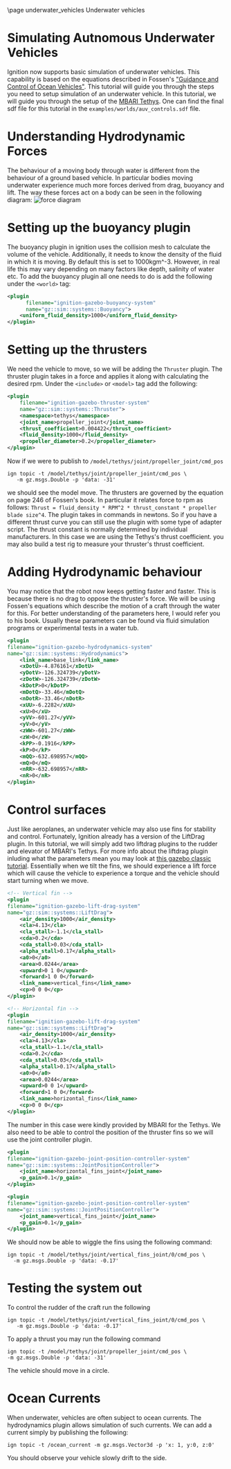 \page underwater_vehicles Underwater vehicles
# Simulating Autnomous Underwater Vehicles

Ignition now supports basic simulation of underwater vehicles.
This capability is based on the equations described in Fossen's ["Guidance and
Control of Ocean Vehicles"](https://www.wiley.com/en-sg/Guidance+and+Control+of+Ocean+Vehicles-p-9780471941132).
This tutorial will guide you through the steps you
need to setup simulation of an underwater vehicle. In this tutorial, we will
guide you through the setup of the [MBARI Tethys](https://app.ignitionrobotics.org/accurrent/fuel/models/MBARI%20Tethys%20LRAUV).
One can find the final sdf file for this tutorial in the
`examples/worlds/auv_controls.sdf` file.

# Understanding Hydrodynamic Forces
The behaviour of a moving body through water is different from the behaviour of
a ground based vehicle. In particular bodies moving underwater experience much
more forces derived from drag, buoyancy and lift. The way these forces act on
a body can be seen in the following diagram:
![force diagram](https://raw.githubusercontent.com/ignitionrobotics/ign-gazebo/ign-gazebo5/tutorials/files/underwater/MBARI%20forces.png)

# Setting up the buoyancy plugin
The buoyancy plugin in ignition uses the collision mesh to calculate the volume
of the vehicle. Additionally, it needs to know the density of the fluid in which
it is moving. By default this is set to 1000kgm^-3. However, in real life this
may vary depending on many factors like depth, salinity of water etc. To add
the buoyancy plugin all one needs to do is add the following under the `<world>`
tag:
```xml
<plugin
      filename="ignition-gazebo-buoyancy-system"
      name="gz::sim::systems::Buoyancy">
    <uniform_fluid_density>1000</uniform_fluid_density>
</plugin>
```
# Setting up the thrusters
We need the vehicle to move, so we will be adding the `Thruster` plugin. The
thruster plugin takes in a force and applies it along with calculating the desired
rpm. Under the `<include>` or `<model>` tag add the following:
```xml
<plugin
    filename="ignition-gazebo-thruster-system"
    name="gz::sim::systems::Thruster">
    <namespace>tethys</namespace>
    <joint_name>propeller_joint</joint_name>
    <thrust_coefficient>0.004422</thrust_coefficient>
    <fluid_density>1000</fluid_density>
    <propeller_diameter>0.2</propeller_diameter>
</plugin>
```
Now if we were to publish to `/model/tethys/joint/propeller_joint/cmd_pos`
```
ign topic -t /model/tethys/joint/propeller_joint/cmd_pos \
   -m gz.msgs.Double -p 'data: -31'
```
we should see the model move. The thrusters are governed by the equation on
page 246 of Fossen's book. In particular it relates force to rpm as follows:
`Thrust = fluid_density * RPM^2 * thrust_constant * propeller blade size^4`.
The plugin takes in commands in newtons. So if you have a different thrust
curve you can still use the plugin with some type of adapter script. The thrust
constant is normally determined by individual manufacturers. In this case we are
using the Tethys's thrust coefficient. you may also build a test rig to measure
your thruster's thrust coefficient.

# Adding Hydrodynamic behaviour
You may notice that the robot now keeps getting faster and faster. This is
because there is no drag to oppose the thruster's force. We will be using
Fossen's equations which describe the motion of a craft through the water for
this. For better understanding of the parameters here, I would refer you to
his book. Usually these parameters can be found via fluid simulation programs or
experimental tests in a water tub.
```xml
<plugin
filename="ignition-gazebo-hydrodynamics-system"
name="gz::sim::systems::Hydrodynamics">
    <link_name>base_link</link_name>
    <xDotU>-4.876161</xDotU>
    <yDotV>-126.324739</yDotV>
    <zDotW>-126.324739</zDotW>
    <kDotP>0</kDotP>
    <mDotQ>-33.46</mDotQ>
    <nDotR>-33.46</nDotR>
    <xUU>-6.2282</xUU>
    <xU>0</xU>
    <yVV>-601.27</yVV>
    <yV>0</yV>
    <zWW>-601.27</zWW>
    <zW>0</zW>
    <kPP>-0.1916</kPP>
    <kP>0</kP>
    <mQQ>-632.698957</mQQ>
    <mQ>0</mQ>
    <nRR>-632.698957</nRR>
    <nR>0</nR>
</plugin>
```

# Control surfaces
Just like aeroplanes, an underwater vehicle may also use fins for stability and
control. Fortunately, Ignition already has a version of the LiftDrag plugin. In
this tutorial, we will simply add two liftdrag plugins to the rudder and
elevator of MBARI's Tethys. For more info about the liftdrag plugin inluding
what the parameters mean you may look
at [this gazebo classic tutorial](http://gazebosim.org/tutorials?tut=aerodynamics&cat=physics).
Essentially when we tilt the fins, we should experience a lift force which
will cause the vehicle to experience a torque and the vehicle should start
turning when we move.

```xml
<!-- Vertical fin -->
<plugin
filename="ignition-gazebo-lift-drag-system"
name="gz::sim::systems::LiftDrag">
    <air_density>1000</air_density>
    <cla>4.13</cla>
    <cla_stall>-1.1</cla_stall>
    <cda>0.2</cda>
    <cda_stall>0.03</cda_stall>
    <alpha_stall>0.17</alpha_stall>
    <a0>0</a0>
    <area>0.0244</area>
    <upward>0 1 0</upward>
    <forward>1 0 0</forward>
    <link_name>vertical_fins</link_name>
    <cp>0 0 0</cp>
</plugin>

<!-- Horizontal fin -->
<plugin
filename="ignition-gazebo-lift-drag-system"
name="gz::sim::systems::LiftDrag">
    <air_density>1000</air_density>
    <cla>4.13</cla>
    <cla_stall>-1.1</cla_stall>
    <cda>0.2</cda>
    <cda_stall>0.03</cda_stall>
    <alpha_stall>0.17</alpha_stall>
    <a0>0</a0>
    <area>0.0244</area>
    <upward>0 0 1</upward>
    <forward>1 0 0</forward>
    <link_name>horizontal_fins</link_name>
    <cp>0 0 0</cp>
</plugin>
```
The number in this case were kindly provided by MBARI for the Tethys.
We also need to be able to control the position of the thruster fins so we will
use the joint controller plugin.
```xml
<plugin
filename="ignition-gazebo-joint-position-controller-system"
name="gz::sim::systems::JointPositionController">
    <joint_name>horizontal_fins_joint</joint_name>
    <p_gain>0.1</p_gain>
</plugin>

<plugin
filename="ignition-gazebo-joint-position-controller-system"
name="gz::sim::systems::JointPositionController">
    <joint_name>vertical_fins_joint</joint_name>
    <p_gain>0.1</p_gain>
</plugin>
```
We should now be able to wiggle the fins using the following command:
```
ign topic -t /model/tethys/joint/vertical_fins_joint/0/cmd_pos \
  -m gz.msgs.Double -p 'data: -0.17'
```

# Testing the system out

To control the rudder of the craft run the following
```
ign topic -t /model/tethys/joint/vertical_fins_joint/0/cmd_pos \
   -m gz.msgs.Double -p 'data: -0.17'
```
To apply a thrust you may run the following command
```
ign topic -t /model/tethys/joint/propeller_joint/cmd_pos \
-m gz.msgs.Double -p 'data: -31'
```
The vehicle should move in a circle.

# Ocean Currents

When underwater, vehicles are often subject to ocean currents. The hydrodynamics
plugin allows simulation of such currents. We can add a current simply by
publishing the following:
```
ign topic -t /ocean_current -m gz.msgs.Vector3d -p 'x: 1, y:0, z:0'
```
You should observe your vehicle slowly drift to the side.
